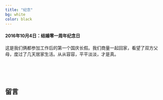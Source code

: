 ```yaml
---
title: "纪念"
bg: white
color: black
---
```


#### 2016年10月4日：结婚零一周年纪念日

这是我们俩都参加工作后的第一个国庆长假。我们商量一起回家，看望了双方父母，度过了几天居家生活。从从容容，平平淡淡，才是真。

<br>
<br>
<br>

## 留言

<!-- 多说评论框 start -->
<div class="ds-thread" data-thread-key="wedding" data-title="孟胜彬＋王翠翠" data-url="www.shengbin.me/wedding"></div>
<!-- 多说评论框 end -->
<!-- 多说公共JS代码 start (一个网页只需插入一次) -->
<script type="text/javascript">
var duoshuoQuery = {short_name:"shengbin-wedding"};
	(function() {
		var ds = document.createElement('script');
		ds.type = 'text/javascript';ds.async = true;
		ds.src = (document.location.protocol == 'https:' ? 'https:' : 'http:') + '//static.duoshuo.com/embed.js';
		ds.charset = 'UTF-8';
		(document.getElementsByTagName('head')[0] 
		 || document.getElementsByTagName('body')[0]).appendChild(ds);
	})();
</script>
<!-- 多说公共JS代码 end -->

